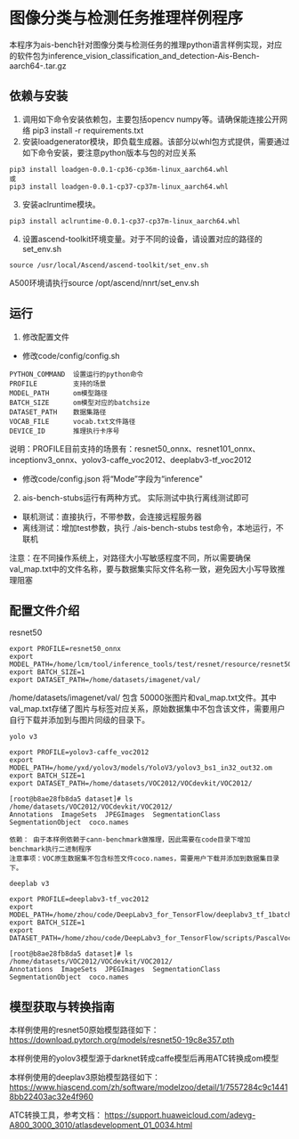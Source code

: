 # 图像分类与检测任务推理样例程序
本程序为ais-bench针对图像分类与检测任务的推理python语言样例实现，对应的软件包为inference_vision_classification_and_detection-Ais-Bench-aarch64-.tar.gz

## 依赖与安装
1. 调用如下命令安装依赖包，主要包括opencv numpy等。请确保能连接公开网络
pip3 install -r requirements.txt
2. 安装loadgenerator模块，即负载生成器。该部分以whl包方式提供，需要通过如下命令安装，要注意python版本与包的对应关系
```
pip3 install loadgen-0.0.1-cp36-cp36m-linux_aarch64.whl
或
pip3 install loadgen-0.0.1-cp37-cp37m-linux_aarch64.whl
```
3. 安装aclruntime模块。
```
pip3 install aclruntime-0.0.1-cp37-cp37m-linux_aarch64.whl
```
4. 设置ascend-toolkit环境变量。对于不同的设备，请设置对应的路径的set_env.sh
```
source /usr/local/Ascend/ascend-toolkit/set_env.sh
```
A500环境请执行source /opt/ascend/nnrt/set_env.sh
## 运行
1. 修改配置文件
+  修改code/config/config.sh

```
PYTHON_COMMAND  设置运行的python命令
PROFILE         支持的场景
MODEL_PATH      om模型路径
BATCH_SIZE      om模型对应的batchsize
DATASET_PATH    数据集路径
VOCAB_FILE      vocab.txt文件路径
DEVICE_ID       推理执行卡序号
```
说明：PROFILE目前支持的场景有：resnet50_onnx、resnet101_onnx、inceptionv3_onnx、yolov3-caffe_voc2012、deeplabv3-tf_voc2012

+ 修改code/config.json
将“Mode”字段为“inference"

2. ais-bench-stubs运行有两种方式。 实际测试中执行离线测试即可

+ 联机测试：直接执行，不带参数，会连接远程服务器
+ 离线测试：增加test参数，执行 ./ais-bench-stubs test命令，本地运行，不联机

注意：在不同操作系统上，对路径大小写敏感程度不同，所以需要确保val_map.txt中的文件名称，要与数据集实际文件名称一致，避免因大小写导致推理阻塞

## 配置文件介绍
resnet50

```
export PROFILE=resnet50_onnx
export MODEL_PATH=/home/lcm/tool/inference_tools/test/resnet/resource/resnet50_v1_bs1_fp32.om
export BATCH_SIZE=1
export DATASET_PATH=/home/datasets/imagenet/val/

```
/home/datasets/imagenet/val/ 包含 50000张图片和val_map.txt文件。其中val_map.txt存储了图片与标签对应关系，原始数据集中不包含该文件，需要用户自行下载并添加到与图片同级的目录下。
```
yolo v3

export PROFILE=yolov3-caffe_voc2012
export MODEL_PATH=/home/yxd/yolov3/models/YoloV3/yolov3_bs1_in32_out32.om
export BATCH_SIZE=1
export DATASET_PATH=/home/datasets/VOC2012/VOCdevkit/VOC2012/

[root@b8ae28fb8da5 dataset]# ls /home/datasets/VOC2012/VOCdevkit/VOC2012/
Annotations  ImageSets  JPEGImages  SegmentationClass  SegmentationObject  coco.names

依赖： 由于本样例依赖于cann-benchmark做推理，因此需要在code目录下增加 benchmark执行二进制程序
注意事项：VOC原生数据集不包含标签文件coco.names，需要用户下载并添加到数据集目录下。

deeplab v3

export PROFILE=deeplabv3-tf_voc2012
export MODEL_PATH=/home/zhou/code/DeepLabv3_for_TensorFlow/deeplabv3_tf_1batch.om
export BATCH_SIZE=1
export DATASET_PATH=/home/zhou/code/DeepLabv3_for_TensorFlow/scripts/PascalVoc2012

[root@b8ae28fb8da5 dataset]# ls /home/datasets/VOC2012/VOCdevkit/VOC2012/
Annotations  ImageSets  JPEGImages  SegmentationClass  SegmentationObject  coco.names
```

## 模型获取与转换指南
本样例使用的resnet50原始模型路径如下：
https://download.pytorch.org/models/resnet50-19c8e357.pth

本样例使用的yolov3模型源于darknet转成caffe模型后再用ATC转换成om模型

本样例使用的deeplav3原始模型路径如下：
https://www.hiascend.com/zh/software/modelzoo/detail/1/7557284c9c14418bb22403ac32e4f960

ATC转换工具，参考文档：
https://support.huaweicloud.com/adevg-A800_3000_3010/atlasdevelopment_01_0034.html


